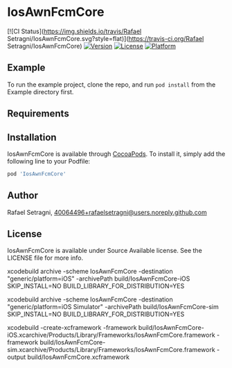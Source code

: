 # IosAwnFcmCore

[![CI Status](https://img.shields.io/travis/Rafael Setragni/IosAwnFcmCore.svg?style=flat)](https://travis-ci.org/Rafael Setragni/IosAwnFcmCore)
[![Version](https://img.shields.io/cocoapods/v/IosAwnFcmCore.svg?style=flat)](https://cocoapods.org/pods/IosAwnFcmCore)
[![License](https://img.shields.io/cocoapods/l/IosAwnFcmCore.svg?style=flat)](https://cocoapods.org/pods/IosAwnFcmCore)
[![Platform](https://img.shields.io/cocoapods/p/IosAwnFcmCore.svg?style=flat)](https://cocoapods.org/pods/IosAwnFcmCore)

## Example

To run the example project, clone the repo, and run `pod install` from the Example directory first.

## Requirements

## Installation

IosAwnFcmCore is available through [CocoaPods](https://cocoapods.org). To install
it, simply add the following line to your Podfile:

```ruby
pod 'IosAwnFcmCore'
```

## Author

Rafael Setragni, 40064496+rafaelsetragni@users.noreply.github.com

## License

IosAwnFcmCore is available under Source Available license. See the LICENSE file for more info.


xcodebuild archive -scheme IosAwnFcmCore -destination "generic/platform=iOS" -archivePath build/IosAwnFcmCore-iOS SKIP_INSTALL=NO BUILD_LIBRARY_FOR_DISTRIBUTION=YES

xcodebuild archive -scheme IosAwnFcmCore -destination "generic/platform=iOS Simulator" -archivePath build/IosAwnFcmCore-sim SKIP_INSTALL=NO BUILD_LIBRARY_FOR_DISTRIBUTION=YES

xcodebuild -create-xcframework -framework build/IosAwnFcmCore-iOS.xcarchive/Products/Library/Frameworks/IosAwnFcmCore.framework -framework build/IosAwnFcmCore-sim.xcarchive/Products/Library/Frameworks/IosAwnFcmCore.framework -output build/IosAwnFcmCore.xcframework
